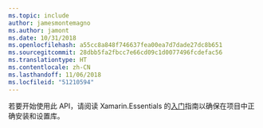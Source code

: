 ```yaml
---
ms.topic: include
author: jamesmontemagno
ms.author: jamont
ms.date: 10/31/2018
ms.openlocfilehash: a55cc8a848f746637fea00ea7d7dade27dc8b651
ms.sourcegitcommit: 28dbb5fa2fbcc7e66cd09c1d0077496fcdefac56
ms.translationtype: HT
ms.contentlocale: zh-CN
ms.lasthandoff: 11/06/2018
ms.locfileid: "51210594"
---
```

若要开始使用此 API，请阅读 Xamarin.Essentials 的[入门](~/essentials/get-started.md)指南以确保在项目中正确安装和设置库。
